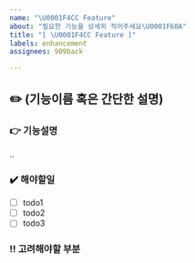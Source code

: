 ```yaml
---
name: "\U0001F4CC Feature"
about: "필요한 기능을 상세히 적어주세요\U0001F60A"
title: "[ \U0001F4CC Feature ]"
labels: enhancement
assignees: 909back

---
```


## ✏️ (기능이름 혹은 간단한 설명)

### 👉 기능설명
..

### ✔️ 해야할일
- [ ] todo1
- [ ] todo2
- [ ] todo3

### ‼️ 고려해야할 부분

